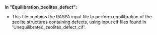 
**In "Equilibration_zeolites_defect":**

- This file contains the RASPA input file to perform equilibration of the zeolite structures containing defects, using input cif files found in 'Unequilibrated_zeolites_defect_cif'.
